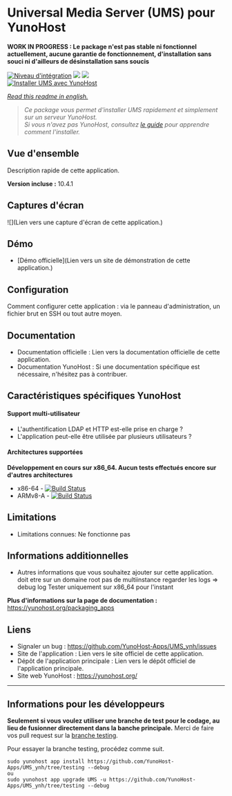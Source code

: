# Universal Media Server (UMS) pour YunoHost

**WORK IN PROGRESS : Le package n'est pas stable ni fonctionnel actuellement, aucune garantie de fonctionnement, d'installation sans souci ni d'ailleurs de désinstallation sans soucis**

[![Niveau d'intégration](https://dash.yunohost.org/integration/UMS.svg)](https://dash.yunohost.org/appci/app/UMS) ![](https://ci-apps.yunohost.org/ci/badges/UMS.status.svg) ![](https://ci-apps.yunohost.org/ci/badges/UMS.maintain.svg)  
[![Installer UMS avec YunoHost](https://install-app.yunohost.org/install-with-yunohost.svg)](https://install-app.yunohost.org/?app=UMS)

*[Read this readme in english.](./README.md)* 

> *Ce package vous permet d'installer UMS rapidement et simplement sur un serveur YunoHost.  
Si vous n'avez pas YunoHost, consultez [le guide](https://yunohost.org/#/install) pour apprendre comment l'installer.*

## Vue d'ensemble
Description rapide de cette application.

**Version incluse :** 10.4.1

## Captures d'écran

![](Lien vers une capture d'écran de cette application.)

## Démo

* [Démo officielle](Lien vers un site de démonstration de cette application.)

## Configuration

Comment configurer cette application : via le panneau d'administration, un fichier brut en SSH ou tout autre moyen.

## Documentation

 * Documentation officielle : Lien vers la documentation officielle de cette application.
 * Documentation YunoHost : Si une documentation spécifique est nécessaire, n'hésitez pas à contribuer.

## Caractéristiques spécifiques YunoHost

#### Support multi-utilisateur

* L'authentification LDAP et HTTP est-elle prise en charge ?
* L'application peut-elle être utilisée par plusieurs utilisateurs ?

#### Architectures supportées

**Développement en cours sur x86_64. Aucun tests effectués encore sur d'autres architectures**

* x86-64 - [![Build Status](https://ci-apps.yunohost.org/ci/logs/UMS.svg)](https://ci-apps.yunohost.org/ci/apps/UMS/)
* ARMv8-A - [![Build Status](https://ci-apps-arm.yunohost.org/ci/logs/UMS.svg)](https://ci-apps-arm.yunohost.org/ci/apps/UMS/)

## Limitations

* Limitations connues: Ne fonctionne pas

## Informations additionnelles

* Autres informations que vous souhaitez ajouter sur cette application.
doit etre sur un domaine root
pas de multiinstance
regarder les logs => debug log
Tester uniquement sur x86_64 pour l'instant


**Plus d'informations sur la page de documentation :**  
https://yunohost.org/packaging_apps

## Liens

 * Signaler un bug : https://github.com/YunoHost-Apps/UMS_ynh/issues
 * Site de l'application : Lien vers le site officiel de cette application.
 * Dépôt de l'application principale : Lien vers le dépôt officiel de l'application principale.
 * Site web YunoHost : https://yunohost.org/

---

## Informations pour les développeurs

**Seulement si vous voulez utiliser une branche de test pour le codage, au lieu de fusionner directement dans la banche principale.**
Merci de faire vos pull request sur la [branche testing](https://github.com/YunoHost-Apps/UMS_ynh/tree/testing).

Pour essayer la branche testing, procédez comme suit.
```
sudo yunohost app install https://github.com/YunoHost-Apps/UMS_ynh/tree/testing --debug
ou
sudo yunohost app upgrade UMS -u https://github.com/YunoHost-Apps/UMS_ynh/tree/testing --debug
```
